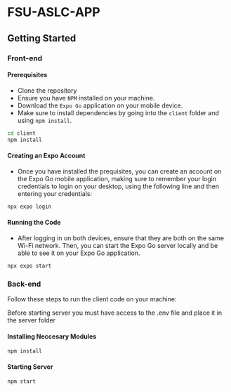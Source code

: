 # FSU-ASLC-APP

## Getting Started

### Front-end


#### Prerequisites
- Clone the repository
- Ensure you have `NPM` installed on your machine.
- Download the `Expo Go` application on your mobile device.
- Make sure to install dependencies by going into the `client` folder and using `npm install`.

```bash
cd client
npm install
```

#### Creating an Expo Account
- Once you have installed the prequisites, you can create an account on the Expo Go mobile application, making sure to remember your login credentials to login on your desktop, using the following line and then entering your credentials:

```bash
npx expo login
```

#### Running the Code
- After logging in on both devices, ensure that they are both on the same Wi-Fi network. Then, you can start the Expo Go server locally and be able to see it on your Expo Go application.

```bash
npx expo start
```

### Back-end
Follow these steps to run the client code on your machine:

Before starting server you must have access to the .env file and place it in the server folder 

#### Installing Neccesary Modules
```
npm install
```

#### Starting Server
```
npm start
```
